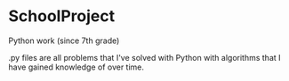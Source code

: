 # SchoolProject
Python work (since 7th grade)

.py files are all problems that I've solved with Python with algorithms that I have gained knowledge of over time.
